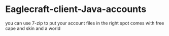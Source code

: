 # Eaglecraft-client-Java-accounts
you can use 7-zip to put your account files in the right spot 
comes with free cape and skin and a world
